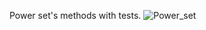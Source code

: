 Power set's methods with tests.
![Power_set](https://user-images.githubusercontent.com/45149849/92159162-a3fa7900-ee35-11ea-8158-9f5664862069.png)
